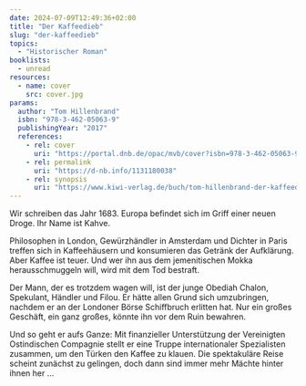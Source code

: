 ```yaml
---
date: 2024-07-09T12:49:36+02:00
title: "Der Kaffeedieb"
slug: "der-kaffeedieb"
topics:
  - "Historischer Roman"
booklists:
  - unread
resources:
  - name: cover
    src: cover.jpg
params:
  author: "Tom Hillenbrand"
  isbn: "978-3-462-05063-9"
  publishingYear: "2017"
  references:
    - rel: cover
      uri: "https://portal.dnb.de/opac/mvb/cover?isbn=978-3-462-05063-9"
    - rel: permalink
      uri: "https://d-nb.info/1131180038"
    - rel: synopsis
      uri: "https://www.kiwi-verlag.de/buch/tom-hillenbrand-der-kaffeedieb-9783462050639"
---
```

Wir schreiben das Jahr 1683. Europa befindet sich im Griff einer neuen Droge. 
Ihr Name ist Kahve.

Philosophen in London, Gewürzhändler in Amsterdam und Dichter in Paris treffen 
sich in Kaffeehäusern und konsumieren das Getränk der Aufklärung. Aber Kaffee 
ist teuer. Und wer ihn aus dem jemenitischen Mokka herausschmuggeln will, wird 
mit dem Tod bestraft.

Der Mann, der es trotzdem wagen will, ist der junge Obediah Chalon, Spekulant, 
Händler und Filou. Er hätte allen Grund sich umzubringen, nachdem er an der 
Londoner Börse Schiffbruch erlitten hat. Nur ein großes Geschäft, ein ganz 
großes, könnte ihn vor dem Ruin bewahren.

Und so geht er aufs Ganze: Mit finanzieller Unterstützung der Vereinigten 
Ostindischen Compagnie stellt er eine Truppe internationaler Spezialisten 
zusammen, um den Türken den Kaffee zu klauen. Die spektakuläre Reise scheint 
zunächst zu gelingen, doch dann sind immer mehr Mächte hinter ihnen her …